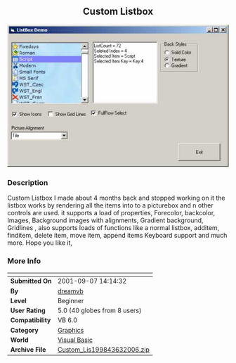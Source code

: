 ﻿<div align="center">

## Custom Listbox

<img src="PIC2006631136492202.jpg">
</div>

### Description

Custom Listbox I made about 4 months back and stopped working on it the listbox works by rendering all the items into to a picturebox and n other controls are used. it supports a load of properties, Forecolor, backcolor, Images, Background images with alignments, Gradient background, Gridlines , also supports loads of functions like a normal listbox, additem, finditem, delete item, move item, append items Keyboard support and much more. Hope you like it,
 
### More Info
 


<span>             |<span>
---                |---
**Submitted On**   |2001-09-07 14:14:32
**By**             |[dreamvb](https://github.com/Planet-Source-Code/PSCIndex/blob/master/ByAuthor/dreamvb.md)
**Level**          |Beginner
**User Rating**    |5.0 (40 globes from 8 users)
**Compatibility**  |VB 6\.0
**Category**       |[Graphics](https://github.com/Planet-Source-Code/PSCIndex/blob/master/ByCategory/graphics__1-46.md)
**World**          |[Visual Basic](https://github.com/Planet-Source-Code/PSCIndex/blob/master/ByWorld/visual-basic.md)
**Archive File**   |[Custom\_Lis199843632006\.zip](https://github.com/Planet-Source-Code/dreamvb-custom-listbox__1-65554/archive/master.zip)








